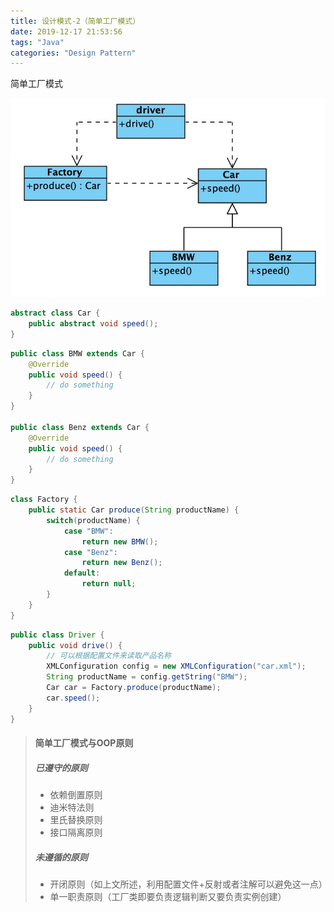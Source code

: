 ```yaml
---
title: 设计模式-2（简单工厂模式）
date: 2019-12-17 21:53:56
tags: "Java"
categories: "Design Pattern"
---
```


简单工厂模式

!["simple-factory"](/images/design-pattern-simple-factory.jpg)

```java
abstract class Car {
    public abstract void speed();
}
```

```java
public class BMW extends Car {
    @Override
    public void speed() {
        // do something
    }
}

public class Benz extends Car {
    @Override
    public void speed() {
        // do something
    }
}
```

```java
class Factory {
    public static Car produce(String productName) {
        switch(productName) {
            case "BMW":
                return new BMW();
            case "Benz":
                return new Benz();
            default:
                return null;
        }
    }
}
```

```java
public class Driver {
    public void drive() {
        // 可以根据配置文件来读取产品名称
        XMLConfiguration config = new XMLConfiguration("car.xml");
        String productName = config.getString("BMW");
        Car car = Factory.produce(productName);
        car.speed();
    }
}
```

> #### **简单工厂模式与OOP原则**
>
> ##### 已遵守的原则
>
> - 依赖倒置原则
> - 迪米特法则
> - 里氏替换原则
> - 接口隔离原则
>
> ##### 未遵循的原则
>
> - 开闭原则（如上文所述，利用配置文件+反射或者注解可以避免这一点）
> - 单一职责原则（工厂类即要负责逻辑判断又要负责实例创建）